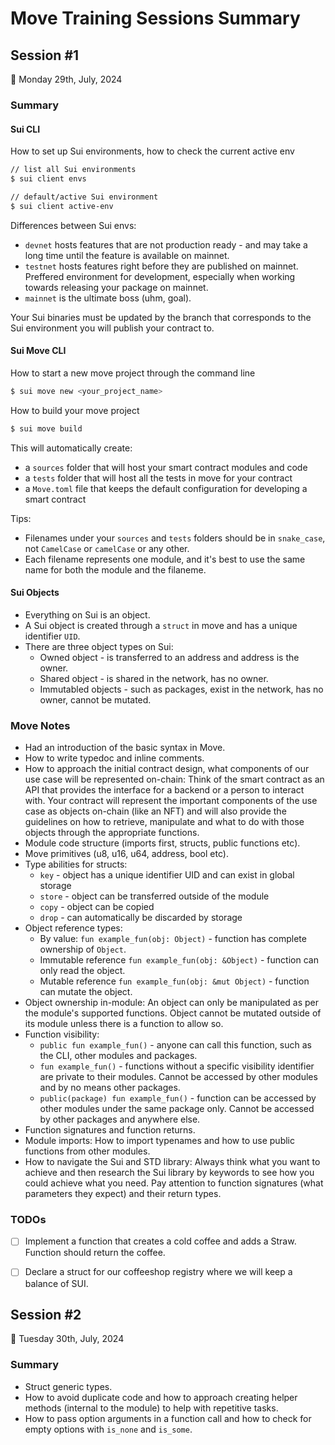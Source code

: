 # Move Training Sessions Summary

## Session #1

📅 Monday 29th, July, 2024

### Summary

#### Sui CLI

How to set up Sui environments, how to check the current active env

```bash
// list all Sui environments
$ sui client envs

// default/active Sui environment
$ sui client active-env
```

Differences between Sui envs:

- `devnet` hosts features that are not production ready - and may take a long time until the feature is available on mainnet.
- `testnet` hosts features right before they are published on mainnet. Preffered environment for development, especially when working towards releasing your package on mainnet.
- `mainnet` is the ultimate boss (uhm, goal).

Your Sui binaries must be updated by the branch that corresponds to the Sui environment you will publish your contract to.

#### Sui Move CLI

How to start a new move project through the command line

```bash
$ sui move new <your_project_name>
```

How to build your move project
```bash
$ sui move build
```

This will automatically create:

- a `sources` folder that will host your smart contract modules and code
- a `tests` folder that will host all the tests in move for your contract
- a `Move.toml` file that keeps the default configuration for developing a smart contract

Tips:

- Filenames under your `sources` and `tests` folders should be in `snake_case`, not `CamelCase` or `camelCase` or any other.
- Each filename represents one module, and it's best to use the same name for both the module and the filaneme.

#### Sui Objects

- Everything on Sui is an object.
- A Sui object is created through a `struct` in move and has a unique identifier `UID`.
- There are three object types on Sui:
  - Owned object - is transferred to an address and address is the owner.
  - Shared object - is shared in the network, has no owner.
  - Immutabled objects - such as packages, exist in the network, has no owner, cannot be mutated.

### Move Notes

- Had an introduction of the basic syntax in Move.
- How to write typedoc and inline comments.
- How to approach the initial contract design, what components of our use case will be represented on-chain: Think of the smart contract as an API that provides the interface for a backend or a person to interact with. Your contract will represent the important components of the use case as objects on-chain (like an NFT) and will also provide the guidelines on how to retrieve, manipulate and what to do with those objects through the appropriate functions.
- Module code structure (imports first, structs, public functions etc).
- Move primitives (u8, u16, u64, address, bool etc).
- Type abilities for structs:
  - `key` - object has a unique identifier UID and can exist in global storage
  - `store` - object can be transferred outside of the module
  - `copy` - object can be copied
  - `drop` - can automatically be discarded by storage
- Object reference types:
  - By value: `fun example_fun(obj: Object)` - function has complete ownership of `Object`.
  - Immutable reference `fun example_fun(obj: &Object)` - function can only read the object.
  - Mutable reference `fun example_fun(obj: &mut Object)` - function can mutate the object.
- Object ownership in-module: An object can only be manipulated as per the module's supported functions. Object cannot be mutated outside of its module unless there is a function to allow so.
- Function visibility:
  - `public fun example_fun()` - anyone can call this function, such as the CLI, other modules and  packages.
  - `fun example_fun()` - functions without a specific visibility identifier are private to their modules. Cannot be accessed by other modules and by no means other packages.
  - `public(package) fun example_fun()` - function can be accessed by other modules under the same package only. Cannot be accessed by other packages and anywhere else.
- Function signatures and function returns.
- Module imports: How to import typenames and how to use public functions from other modules.
- How to navigate the Sui and STD library: Always think what you want to achieve and then research the Sui library by keywords to see how you could achieve what you need. Pay attention to function signatures (what parameters they expect) and their return types.

### TODOs
- [ ] Implement a function that creates a cold coffee and adds a Straw. Function should return the coffee.
- [ ] Declare a struct for our coffeeshop registry where we will keep a balance of SUI.


## Session #2

📅 Tuesday 30th, July, 2024

### Summary

- Struct generic types.
- How to avoid duplicate code and how to approach creating helper methods (internal to the module) to help with repetitive tasks.
- How to pass option arguments in a function call and how to check for empty options with `is_none` and `is_some`.
